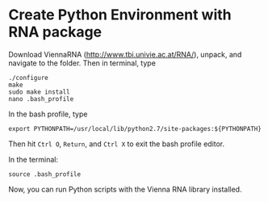 # Create Python Environment with RNA package
Download ViennaRNA (http://www.tbi.univie.ac.at/RNA/), unpack, and navigate to the folder. Then in terminal, type
```
./configure
make
sudo make install
nano .bash_profile
```
In the bash profile, type
```
export PYTHONPATH=/usr/local/lib/python2.7/site-packages:${PYTHONPATH}
```
Then hit ```Ctrl O```, ```Return```,  and ```Ctrl X``` to exit the bash profile editor.

In the terminal:
```
source .bash_profile
```
Now, you can run Python scripts with the Vienna RNA library installed.
